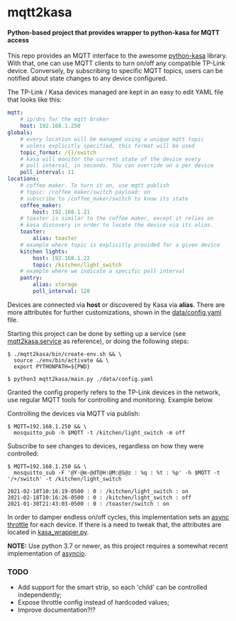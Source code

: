 # mqtt2kasa
#### Python-based project that provides wrapper to python-kasa for MQTT access

This repo provides an MQTT interface to the awesome [python-kasa](https://github.com/python-kasa/python-kasa) library.
With that, one can use MQTT clients to turn on/off any compatible TP-Link device. Conversely, by subscribing
to specific MQTT topics, users can be notified about state changes to any device configured.

The TP-Link / Kasa devices managed are kept in an easy to edit YAML file that looks like this:

```yaml
mqtt:
    # ip/dns for the mqtt broker
    host: 192.168.1.250
globals:
    # every location will be managed using a unique mqtt topic
    # unless explicitly specified, this format will be used
    topic_format: /{}/switch
    # kasa will monitor the current state of the device every
    # poll interval, in seconds. You can override on a per device
    poll_interval: 11
locations:
    # coffee maker. To turn it on, use mqtt publish
    # topic: /coffee_maker/switch payload: on
    # subscribe to /coffee_maker/switch to know its state
    coffee_maker:
        host: 192.168.1.21
    # toaster is similar to the coffee maker, except it relies on
    # kasa discovery in order to locate the device via its alias.
    toaster:
        alias: toaster
    # example where topic is explicitly provided for a given device
    kitchen lights:
        host: 192.168.1.22
        topic: /kitchen/light_switch
    # example where we indicate a specific poll interval
    pantry:
        alias: storage
        poll_interval: 120
```

Devices are connected via **host** or discovered by Kasa via **alias**. There are more attributes
for further customizations, shown in the
[data/config.yaml](https://github.com/flavio-fernandes/mqtt2kasa/blob/main/data/config.yaml) file.

Starting this project can be done by setting up a service (see 
[mqtt2kasa.service](https://github.com/flavio-fernandes/mqtt2kasa/blob/main/mqtt2kasa/bin/mqtt2kasa.service.vagrant) as 
reference), or doing the following steps:
```shell script
$ ./mqtt2kasa/bin/create-env.sh && \
  source ./env/bin/activate && \
  export PYTHONPATH=${PWD}

$ python3 mqtt2kasa/main.py ./data/config.yaml
```

Granted the config properly refers to the TP-Link devices in the network, use regular MQTT tools for
controlling and monitoring. Example below.

Controlling the devices via MQTT via publish:
```shell script
$ MQTT=192.168.1.250 && \
  mosquitto_pub -h $MQTT -t /kitchen/light_switch -m off
```

Subscribe to see changes to devices, regardless on how they were controlled:
```shell script
$ MQTT=192.168.1.250 && \
  mosquitto_sub -F '@Y-@m-@dT@H:@M:@S@z : %q : %t : %p' -h $MQTT -t '/+/switch' -t /kitchen/light_switch

2021-02-18T10:16:19-0500 : 0 : /kitchen/light_switch : on
2021-02-18T10:16:26-0500 : 0 : /kitchen/light_switch : off
2021-01-30T21:43:03-0500 : 0 : /toaster/switch : on
```

In order to damper endless on/off cycles, this implementation sets an 
[async throttle](https://pypi.org/project/asyncio-throttle/) for each device.
If there is a need to tweak that, the attributes are located in
[kasa_wrapper.py](https://github.com/flavio-fernandes/mqtt2kasa/blob/main/mqtt2kasa/kasa_wrapper.py#L26-L27).

**NOTE:** Use python 3.7 or newer, as this project requires a somewhat
recent implementation of [asyncio](https://realpython.com/async-io-python/).

### TODO

- Add support for the smart strip, so each 'child' can be controlled independently;
- Expose throttle config instead of hardcoded values;
- Improve documentation?!?

